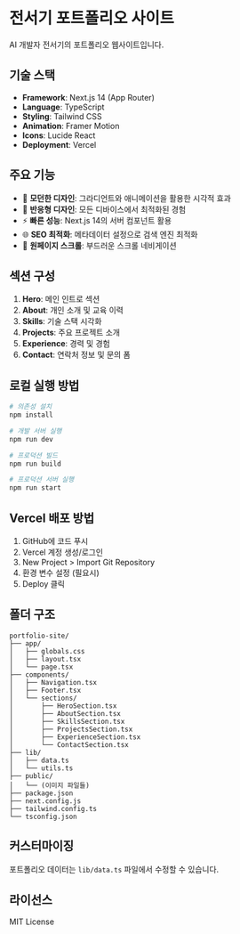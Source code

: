 # 전서기 포트폴리오 사이트

AI 개발자 전서기의 포트폴리오 웹사이트입니다.

## 기술 스택

- **Framework**: Next.js 14 (App Router)
- **Language**: TypeScript
- **Styling**: Tailwind CSS
- **Animation**: Framer Motion
- **Icons**: Lucide React
- **Deployment**: Vercel

## 주요 기능

- 🎨 **모던한 디자인**: 그라디언트와 애니메이션을 활용한 시각적 효과
- 📱 **반응형 디자인**: 모든 디바이스에서 최적화된 경험
- ⚡ **빠른 성능**: Next.js 14의 서버 컴포넌트 활용
- 🌐 **SEO 최적화**: 메타데이터 설정으로 검색 엔진 최적화
- 🚀 **원페이지 스크롤**: 부드러운 스크롤 네비게이션

## 섹션 구성

1. **Hero**: 메인 인트로 섹션
2. **About**: 개인 소개 및 교육 이력
3. **Skills**: 기술 스택 시각화
4. **Projects**: 주요 프로젝트 소개
5. **Experience**: 경력 및 경험
6. **Contact**: 연락처 정보 및 문의 폼

## 로컬 실행 방법

```bash
# 의존성 설치
npm install

# 개발 서버 실행
npm run dev

# 프로덕션 빌드
npm run build

# 프로덕션 서버 실행
npm run start
```

## Vercel 배포 방법

1. GitHub에 코드 푸시
2. Vercel 계정 생성/로그인
3. New Project > Import Git Repository
4. 환경 변수 설정 (필요시)
5. Deploy 클릭

## 폴더 구조

```
portfolio-site/
├── app/
│   ├── globals.css
│   ├── layout.tsx
│   └── page.tsx
├── components/
│   ├── Navigation.tsx
│   ├── Footer.tsx
│   └── sections/
│       ├── HeroSection.tsx
│       ├── AboutSection.tsx
│       ├── SkillsSection.tsx
│       ├── ProjectsSection.tsx
│       ├── ExperienceSection.tsx
│       └── ContactSection.tsx
├── lib/
│   ├── data.ts
│   └── utils.ts
├── public/
│   └── (이미지 파일들)
├── package.json
├── next.config.js
├── tailwind.config.ts
└── tsconfig.json
```

## 커스터마이징

포트폴리오 데이터는 `lib/data.ts` 파일에서 수정할 수 있습니다.

## 라이선스

MIT License